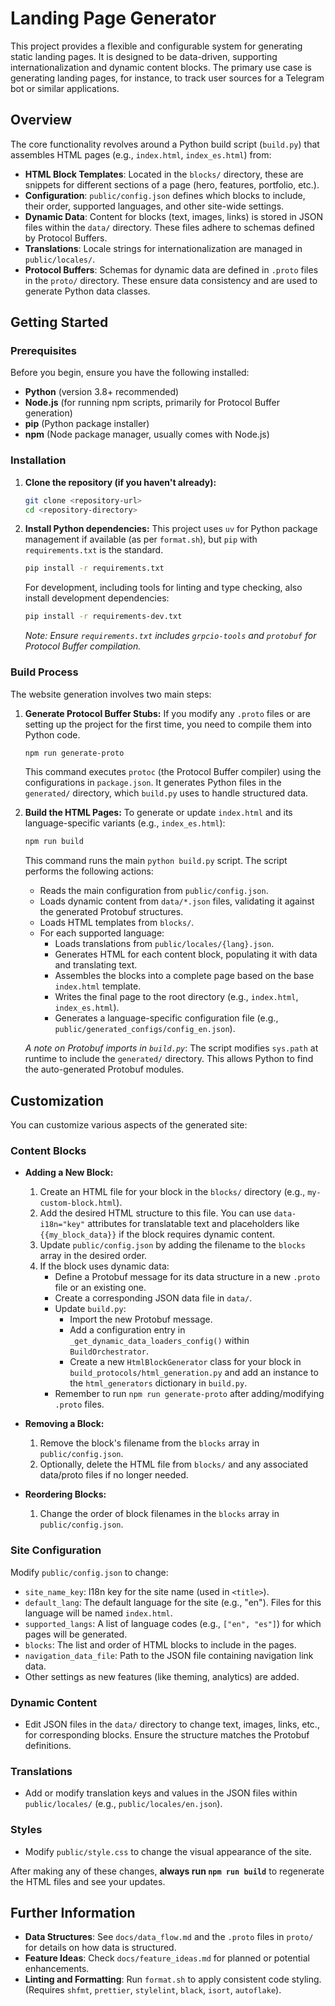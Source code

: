 # Landing Page Generator

This project provides a flexible and configurable system for generating static landing pages. It is designed to be data-driven, supporting internationalization and dynamic content blocks. The primary use case is generating landing pages, for instance, to track user sources for a Telegram bot or similar applications.

## Overview

The core functionality revolves around a Python build script (`build.py`) that assembles HTML pages (e.g., `index.html`, `index_es.html`) from:

- **HTML Block Templates**: Located in the `blocks/` directory, these are snippets for different sections of a page (hero, features, portfolio, etc.).
- **Configuration**: `public/config.json` defines which blocks to include, their order, supported languages, and other site-wide settings.
- **Dynamic Data**: Content for blocks (text, images, links) is stored in JSON files within the `data/` directory. These files adhere to schemas defined by Protocol Buffers.
- **Translations**: Locale strings for internationalization are managed in `public/locales/`.
- **Protocol Buffers**: Schemas for dynamic data are defined in `.proto` files in the `proto/` directory. These ensure data consistency and are used to generate Python data classes.

## Getting Started

### Prerequisites

Before you begin, ensure you have the following installed:

- **Python** (version 3.8+ recommended)
- **Node.js** (for running npm scripts, primarily for Protocol Buffer generation)
- **pip** (Python package installer)
- **npm** (Node package manager, usually comes with Node.js)

### Installation

1. **Clone the repository (if you haven't already):**

   ```bash
   git clone <repository-url>
   cd <repository-directory>
   ```

2. **Install Python dependencies:**
   This project uses `uv` for Python package management if available (as per `format.sh`), but `pip` with `requirements.txt` is the standard.

   ```bash
   pip install -r requirements.txt
   ```

   For development, including tools for linting and type checking, also install development dependencies:

   ```bash
   pip install -r requirements-dev.txt
   ```

   _Note: Ensure `requirements.txt` includes `grpcio-tools` and `protobuf` for Protocol Buffer compilation._

### Build Process

The website generation involves two main steps:

1. **Generate Protocol Buffer Stubs:**
   If you modify any `.proto` files or are setting up the project for the first time, you need to compile them into Python code.

   ```bash
   npm run generate-proto
   ```

   This command executes `protoc` (the Protocol Buffer compiler) using the configurations in `package.json`. It generates Python files in the `generated/` directory, which `build.py` uses to handle structured data.

2. **Build the HTML Pages:**
   To generate or update `index.html` and its language-specific variants (e.g., `index_es.html`):

   ```bash
   npm run build
   ```

   This command runs the main `python build.py` script. The script performs the following actions:

   - Reads the main configuration from `public/config.json`.
   - Loads dynamic content from `data/*.json` files, validating it against the generated Protobuf structures.
   - Loads HTML templates from `blocks/`.
   - For each supported language:
     - Loads translations from `public/locales/{lang}.json`.
     - Generates HTML for each content block, populating it with data and translating text.
     - Assembles the blocks into a complete page based on the base `index.html` template.
     - Writes the final page to the root directory (e.g., `index.html`, `index_es.html`).
     - Generates a language-specific configuration file (e.g., `public/generated_configs/config_en.json`).

   _A note on Protobuf imports in `build.py`_: The script modifies `sys.path` at runtime to include the `generated/` directory. This allows Python to find the auto-generated Protobuf modules.

## Customization

You can customize various aspects of the generated site:

### Content Blocks

- **Adding a New Block:**

  1. Create an HTML file for your block in the `blocks/` directory (e.g., `my-custom-block.html`).
  2. Add the desired HTML structure to this file. You can use `data-i18n="key"` attributes for translatable text and placeholders like `{{my_block_data}}` if the block requires dynamic content.
  3. Update `public/config.json` by adding the filename to the `blocks` array in the desired order.
  4. If the block uses dynamic data:
     - Define a Protobuf message for its data structure in a new `.proto` file or an existing one.
     - Create a corresponding JSON data file in `data/`.
     - Update `build.py`:
       - Import the new Protobuf message.
       - Add a configuration entry in `_get_dynamic_data_loaders_config()` within `BuildOrchestrator`.
       - Create a new `HtmlBlockGenerator` class for your block in `build_protocols/html_generation.py` and add an instance to the `html_generators` dictionary in `build.py`.
     - Remember to run `npm run generate-proto` after adding/modifying `.proto` files.

- **Removing a Block:**

  1. Remove the block's filename from the `blocks` array in `public/config.json`.
  2. Optionally, delete the HTML file from `blocks/` and any associated data/proto files if no longer needed.

- **Reordering Blocks:**
  1. Change the order of block filenames in the `blocks` array in `public/config.json`.

### Site Configuration

Modify `public/config.json` to change:

- `site_name_key`: I18n key for the site name (used in `<title>`).
- `default_lang`: The default language for the site (e.g., "en"). Files for this language will be named `index.html`.
- `supported_langs`: A list of language codes (e.g., `["en", "es"]`) for which pages will be generated.
- `blocks`: The list and order of HTML blocks to include in the pages.
- `navigation_data_file`: Path to the JSON file containing navigation link data.
- Other settings as new features (like theming, analytics) are added.

### Dynamic Content

- Edit JSON files in the `data/` directory to change text, images, links, etc., for corresponding blocks. Ensure the structure matches the Protobuf definitions.

### Translations

- Add or modify translation keys and values in the JSON files within `public/locales/` (e.g., `public/locales/en.json`).

### Styles

- Modify `public/style.css` to change the visual appearance of the site.

After making any of these changes, **always run `npm run build`** to regenerate the HTML files and see your updates.

## Further Information

- **Data Structures**: See `docs/data_flow.md` and the `.proto` files in `proto/` for details on how data is structured.
- **Feature Ideas**: Check `docs/feature_ideas.md` for planned or potential enhancements.
- **Linting and Formatting**: Run `format.sh` to apply consistent code styling. (Requires `shfmt`, `prettier`, `stylelint`, `black`, `isort`, `autoflake`).
